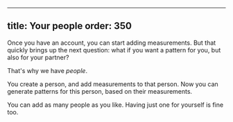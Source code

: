 ***

title: Your people
order: 350
----------

Once you have an account, you can start adding measurements.
But that quickly brings up the next question: what if you want
a pattern for you, but also for your partner?

That's why we have *people*.

You create a person, and add measurements to that person.
Now you can generate patterns for this person, based on their measurements.

You can add as many people as you like. Having just one for yourself is fine too.
